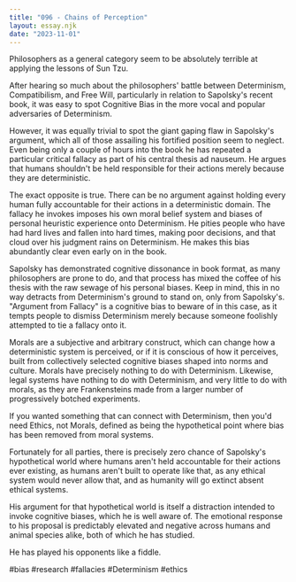 ```yaml
---
title: "096 - Chains of Perception"
layout: essay.njk
date: "2023-11-01"
---
```


Philosophers as a general category seem to be absolutely terrible at applying the lessons of Sun Tzu.

After hearing so much about the philosophers' battle between Determinism, Compatibilism, and Free Will, particularly in relation to Sapolsky's recent book, it was easy to spot Cognitive Bias in the more vocal and popular adversaries of Determinism.

However, it was equally trivial to spot the giant gaping flaw in Sapolsky's argument, which all of those assailing his fortified position seem to neglect. Even being only a couple of hours into the book he has repeated a particular critical fallacy as part of his central thesis ad nauseum. He argues that humans shouldn't be held responsible for their actions merely because they are deterministic.

The exact opposite is true. There can be no argument against holding every human fully accountable for their actions in a deterministic domain. The fallacy he invokes imposes his own moral belief system and biases of personal heuristic experience onto Determinism. He pities people who have had hard lives and fallen into hard times, making poor decisions, and that cloud over his judgment rains on Determinism. He makes this bias abundantly clear even early on in the book.

Sapolsky has demonstrated cognitive dissonance in book format, as many philosophers are prone to do, and that process has mixed the coffee of his thesis with the raw sewage of his personal biases. Keep in mind, this in no way detracts from Determinism's ground to stand on, only from Sapolsky's. "Argument from Fallacy" is a cognitive bias to beware of in this case, as it tempts people to dismiss Determinism merely because someone foolishly attempted to tie a fallacy onto it.

Morals are a subjective and arbitrary construct, which can change how a deterministic system is perceived, or if it is conscious of how it perceives, built from collectively selected cognitive biases shaped into norms and culture. Morals have precisely nothing to do with Determinism. Likewise, legal systems have nothing to do with Determinism, and very little to do with morals, as they are Frankensteins made from a larger number of progressively botched experiments.

If you wanted something that can connect with Determinism, then you'd need Ethics, not Morals, defined as being the hypothetical point where bias has been removed from moral systems.

Fortunately for all parties, there is precisely zero chance of Sapolsky's hypothetical world where humans aren't held accountable for their actions ever existing, as humans aren't built to operate like that, as any ethical system would never allow that, and as humanity will go extinct absent ethical systems.

His argument for that hypothetical world is itself a distraction intended to invoke cognitive biases, which he is well aware of. The emotional response to his proposal is predictably elevated and negative across humans and animal species alike, both of which he has studied.

He has played his opponents like a fiddle.

#bias #research #fallacies #Determinism #ethics

